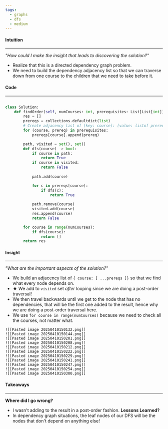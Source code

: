 ```yaml
---
tags:
  - graphs
  - dfs
  - medium
---
```

#### Intuition
---
_"How could I make the insight that leads to discovering the solution?"_
- Realize that this is a directed dependency graph problem.
- We need to build the dependency adjacency list so that we can traverse down from one course to the children that we need to take before it.

#### Code
---

```python

class Solution:
    def findOrder(self, numCourses: int, prerequisites: List[List[int]]) -> List[int]:
        res = []
        prereqs = collections.defaultdict(list)
		# Create adjacency list of [key: course]: [value: listof prereqs]
        for (course, prereq) in prerequisites:
            prereqs[course].append(prereq)

        path, visited = set(), set()
        def dfs(course) -> bool:
            if course in path:
                return True
            if course in visited:
                return False
            
            path.add(course)

            for c in prereqs[course]:
                if dfs(c):
                    return True
            
            path.remove(course)
            visited.add(course)
            res.append(course)
            return False

        for course in range(numCourses):
            if dfs(course):
                return []
        return res
```

#### Insight  
---
_"What are the important aspects of the solution?"_
- We build an adjacency list of `{ course: [ ...prereqs ]}` so that we find what every node depends on.
- ★ We add to `visited` set _after_ looping since we are doing a post-order traversal!
- We then travel backwards until we get to the node that has no dependencies, that will be the first one added to the result, hence why we are doing a post-order traversal here.
- We use `for course in range(numCourses)` because we need to check all the courses, not matter what.

```litegal
![[Pasted image 20250410150132.png]]
![[Pasted image 20250410150144.png]]
![[Pasted image 20250410150201.png]]
![[Pasted image 20250410150208.png]]
![[Pasted image 20250410150212.png]]
![[Pasted image 20250410150222.png]]
![[Pasted image 20250410150229.png]]
![[Pasted image 20250410150241.png]]
![[Pasted image 20250410150247.png]]
![[Pasted image 20250410150254.png]]
![[Pasted image 20250410150300.png]]
```

#### Takeaways
---
**Where did I go wrong?**
- I wasn't adding to the result in a post-order fashion.
**Lessons Learned?**
- In dependency graph situations, the leaf nodes of our DFS will be the nodes that don't depend on anything else!